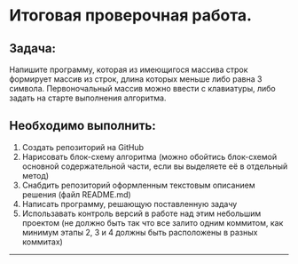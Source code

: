 # Итоговая проверочная работа.
## Задача: 
Напишите программу, которая из имеющигося массива строк формирует массив из строк, длина которых меньше либо равна 3 символа. Первоночальный массив можно ввести с клавиатуры, либо задать на старте выполнения алгоритма.
## Необходимо выполнить:
1. Создать репозиторий на GitHub
2. Нарисовать блок-схему алгоритма (можно обойтись блок-схемой основной содержательной части, если вы выделяете её в отдельный метод)
3. Снабдить репозиторий оформленным текстовым описанием решения (файл README.md)
4. Написать программу, решающую поставленную задачу
5. Использавать контроль версий в работе над этим небольшим проектом (не должно быть так что все залито одним коммитом, как минимум этапы 2, 3 и 4 должны быть расположены в разных коммитах)

---
